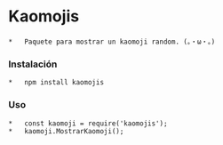 # Kaomojis
    *   Paquete para mostrar un kaomoji random. (。・ω・。) 

### Instalación
    *   npm install kaomojis

### Uso
    *   const kaomoji = require('kaomojis');
    *   kaomoji.MostrarKaomoji();